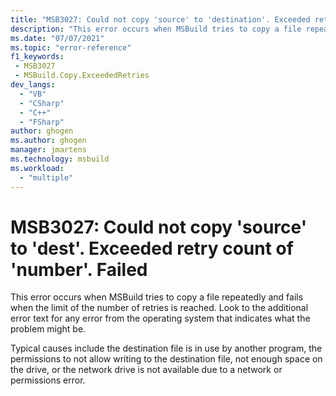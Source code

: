 ```yaml
---
title: "MSB3027: Could not copy 'source' to 'destination'. Exceeded retry count of 'number'. Failed."
description: "This error occurs when MSBuild tries to copy a file repeatedly and fails when the limit of the number of retries is reached."
ms.date: "07/07/2021"
ms.topic: "error-reference"
f1_keywords:
 - MSB3027
 - MSBuild.Copy.ExceededRetries
dev_langs:
  - "VB"
  - "CSharp"
  - "C++"
  - "FSharp"
author: ghogen
ms.author: ghogen
manager: jmartens
ms.technology: msbuild
ms.workload:
  - "multiple"
---
```

# MSB3027: Could not copy 'source' to 'dest'. Exceeded retry count of 'number'. Failed

This error occurs when MSBuild tries to copy a file repeatedly and fails when the limit of the number of retries is reached. Look to the additional error text for any error from the operating system that indicates what the problem might be.

Typical causes include the destination file is in use by another program, the permissions to not allow writing to the destination file, not enough space on the drive, or the network drive is not available due to a network or permissions error.
